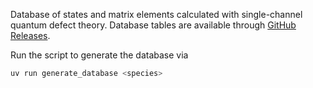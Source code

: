 Database of states and matrix elements calculated with single-channel quantum defect theory.
Database tables are available through [GitHub Releases](https://github.com/pairinteraction/database-sqdt/releases).

Run the script to generate the database via
```bash
uv run generate_database <species>
```
